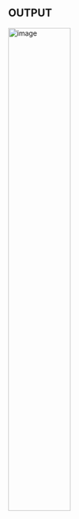 ## OUTPUT

<img width=50% alt="image" src="https://github.com/mvharsh/Web-Technology/assets/111365320/380740f8-a653-40d3-8a0a-448b7d2da15b">

